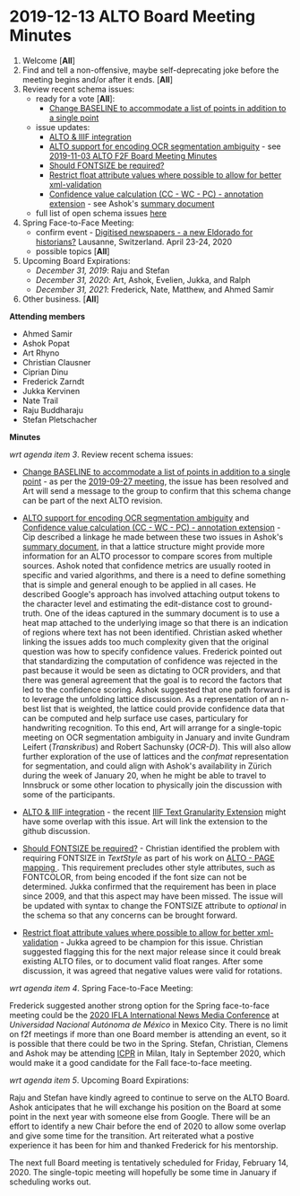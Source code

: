 # 2019-12-13 ALTO Board Meeting Minutes
1. Welcome [**All**]
2. Find and tell a non-offensive, maybe self-deprecating joke before the meeting begins and/or after it ends. [**All**]
3. Review recent schema issues:
   * ready for a vote [**All**]:
      * [Change BASELINE to accommodate a list of points in addition to a single point](https://github.com/altoxml/schema/issues/32)
   * issue updates: 
      * [ALTO &amp; IIIF integration](https://github.com/altoxml/schema/issues/45)
      * [ALTO support for encoding OCR segmentation ambiguity](https://github.com/altoxml/schema/issues/63) - see [2019-11-03 ALTO F2F Board Meeting Minutes](https://github.com/altoxml/board/blob/gh-pages/minutes/2019-11-03%20ALTO%20Board%20Meeting%20Minutes.md)
      * [Should FONTSIZE be required?](https://github.com/altoxml/schema/issues/64)
      * [Restrict float attribute values where possible to allow for better xml-validation](https://github.com/altoxml/schema/issues/62)
      * [Confidence value calculation (CC - WC - PC) - annotation extension](https://github.com/altoxml/schema/issues/23) - see Ashok's [summary document](https://docs.google.com/document/d/1JkbqfEb8pkwTdMSyjXJRfdpshlWoVbFn47uYfqB4O_Q)
   * full list of open schema issues [here](https://github.com/altoxml/schema/issues)
4. Spring Face-to-Face Meeting:
   * confirm event - [Digitised newspapers - a new Eldorado for historians?](https://impresso-project.ch/news/2019/06/12/WS5-CfP.html) Lausanne, Switzerland. April 23-24, 2020
   * possible topics [**All**]
5. Upcoming Board Expirations:
   * _December 31, 2019_: Raju and Stefan
   * _December 31, 2020_: Art, Ashok, Evelien, Jukka, and Ralph
   * _December 31, 2021_: Frederick, Nate, Matthew, and Ahmed Samir
6. Other business. [**All**]

**Attending members**
* Ahmed Samir 
* Ashok Popat
* Art Rhyno
* Christian Clausner
* Ciprian Dinu
* Frederick Zarndt 
* Jukka Kervinen
* Nate Trail
* Raju Buddharaju
* Stefan Pletschacher

 **Minutes**

_wrt agenda item 3_. Review recent schema issues:

   * [Change BASELINE to accommodate a list of points in addition to a single point](https://github.com/altoxml/schema/issues/32) - as per the [2019-09-27 meeting](https://github.com/altoxml/board/blob/gh-pages/minutes/2019-09-27%20ALTO%20Board%20Meeting%20Minutes.md), the issue has been resolved and Art will send a message to the group to confirm that this schema change can be part of the next ALTO revision.

   * [ALTO support for encoding OCR segmentation ambiguity](https://github.com/altoxml/schema/issues/63) and [Confidence value calculation (CC - WC - PC) - annotation extension](https://github.com/altoxml/schema/issues/23) - Cip described a linkage he made between these two issues in Ashok's [summary document](https://docs.google.com/document/d/1JkbqfEb8pkwTdMSyjXJRfdpshlWoVbFn47uYfqB4O_Q), in that a lattice structure might provide more information for an ALTO processor to compare scores from multiple sources. Ashok noted that confidence metrics are usually rooted in specific and varied algorithms, and there is a need to define something that is simple and general enough to be applied in all cases. He described Google's approach has involved attaching output tokens to the character level and estimating the edit-distance cost to ground-truth. One of the ideas captured in the summary document is to use a heat map attached to the underlying image so that there is an indication of regions where text has not been identified. Christian asked whether linking the issues adds too much complexity given that the original question was how to specify confidence values. Frederick pointed out that standardizing the computation of confidence was rejected in the past because it would be seen as dictating to OCR providers, and that there was general agreement that the goal is to record the factors that led to the confidence scoring. Ashok suggested that one path forward is to leverage the unfolding lattice discussion. As a representation of an n-best list that is weighted, the lattice could provide confidence data that can be computed and help surface use cases, particulary for handwriting recognition. To this end, Art will arrange for a single-topic meeting on OCR segmentation ambiguity in January and invite Gundram Leifert (_Transkribus_) and Robert Sachunsky (_OCR-D_). This will also allow further exploration of the use of lattices and the _confmat_ representation for segmentation, and could align with Ashok's availability in Zürich during the week of January 20, when he might be able to travel to Innsbruck or some other location to physically join the discussion with some of the participants.

   * [ALTO &amp; IIIF integration](https://github.com/altoxml/schema/issues/45) - the recent [IIIF Text Granularity Extension](https://preview.iiif.io/api/text-granularity/api/extension/text-granularity/) might have some overlap with this issue. Art will link the extension to the github discussion.

   * [Should FONTSIZE be required?](https://github.com/altoxml/schema/issues/64) - Christian identified the problem with requiring FONTSIZE in _TextStyle_ as part of his work on [ALTO - PAGE mapping ](https://github.com/altoxml/schema/issues/48). This requirement precludes other style attributes, such as FONTCOLOR, from being encoded if the font size can not be determined. Jukka confirmed that the requirement has been in place since 2009, and that this aspect may have been missed. The issue will be updated with syntax to change the FONTSIZE attribute to _optional_ in the schema so that any concerns can be brought forward.

   * [Restrict float attribute values where possible to allow for better xml-validation](https://github.com/altoxml/schema/issues/62) - Jukka agreed to be champion for this issue. Christian suggested flagging this for the next major release since it could break existing ALTO files, or to document valid float ranges. After some discussion, it was agreed that negative values were valid for rotations.

_wrt agenda item 4_. Spring Face-to-Face Meeting:

Frederick suggested another strong option for the Spring face-to-face meeting could be the [2020 IFLA International News Media Conference](http://iibi.unam.mx/IFLAmedia/) at _Universidad Nacional Autónoma de México_ in Mexico City. There is no limit on f2f meetings if more than one Board member is attending an event, so it is possible that there could be two in the Spring. Stefan, Christian, Clemens and Ashok may be attending [ICPR](https://www.micc.unifi.it/icpr2020/) in Milan, Italy in September 2020, which would make it a good candidate for the Fall face-to-face meeting.

_wrt agenda item 5_. Upcoming Board Expirations:

Raju and Stefan have kindly agreed to continue to serve on the ALTO Board. Ashok anticipates that he will exchange his position on the Board at some point in the next year with someone else from Google. There will be an effort to identify a new Chair before the end of 2020 to allow some overlap and give some time for the transition. Art reiterated what a postive experience it has been for him and thanked Frederick for his mentorship.

The next full Board meeting is tentatively scheduled for Friday, February 14, 2020. The single-topic meeting will hopefully be some time in January if scheduling works out. 
